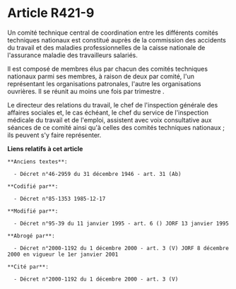 # Article R421-9

Un comité technique central de coordination entre les différents comités techniques nationaux est constitué auprès de la
commission des accidents du travail et des maladies professionnelles de la caisse nationale de l'assurance maladie des
travailleurs salariés. 

Il est composé de membres élus par chacun des comités techniques nationaux parmi ses membres, à raison de deux par comité,
l'un représentant les organisations patronales, l'autre les organisations ouvrières. Il se réunit au moins une fois par
trimestre   . 

Le directeur des relations du travail, le chef de l'inspection générale des affaires sociales et, le cas échéant, le chef du
service de l'inspection médicale du travail et de l'emploi, assistent avec voix consultative aux séances de ce comité ainsi
qu'à celles des comités techniques nationaux ; ils peuvent s'y faire représenter.

**Liens relatifs à cet article**

	**Anciens textes**:

	  - Décret n°46-2959 du 31 décembre 1946 - art. 31 (Ab)

	**Codifié par**:

	  - Décret n°85-1353 1985-12-17

	**Modifié par**:

	  - Décret n°95-39 du 11 janvier 1995 - art. 6 () JORF 13 janvier 1995

	**Abrogé par**:

	  - Décret n°2000-1192 du 1 décembre 2000 - art. 3 (V) JORF 8 décembre 2000 en vigueur le 1er janvier 2001

	**Cité par**:

	  - Décret n°2000-1192 du 1 décembre 2000 - art. 3 (V)
